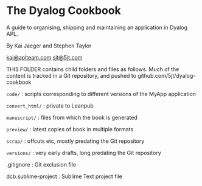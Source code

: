 The Dyalog Cookbook
===================

A guide to organising, shipping and maintaining an application in Dyalog APL.

By Kai Jaeger and Stephen Taylor

kai@aplteam.com
sjt@5jt.com


THIS FOLDER contains child folders and files as follows. Much of the content is tracked in a Git repository, and pushed to github.com/5jt/dyalog-cookbook

`code/`
: scripts corresponding to different versions of the MyApp application

`convert_html/`
: private to Leanpub

`manuscript/`
: files from which the book is generated

`preview/`
: latest copies of book in multiple formats

`scrap/`
: offcuts etc, mostly predating the Git repository

`versions/`
: very early drafts, long predating the Git repository

.gitignore
: Git exclusion file

dcb.sublime-project
: Sublime Text project file


